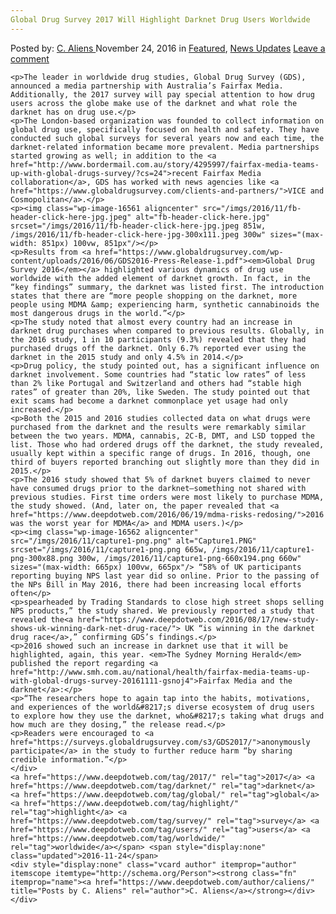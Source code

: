 ```yaml
---
Global Drug Survey 2017 Will Highlight Darknet Drug Users Worldwide
---
```

<article class="post-listing post-16560 post type-post status-publish format-standard has-post-thumbnail hentry  tag-3676 tag-darknet tag-global tag-highlight tag-survey tag-users wide">
    <div class="post-inner">
        <span>Posted by: <a href="https://www.deepdotweb.com/author/caliens/" title="">C. Aliens </a></span>
    <span>November 24, 2016</span>
    <span>in <a href="https://www.deepdotweb.com/category/deepdot-news/" rel="category tag">Featured</a>, <a href="https://www.deepdotweb.com/category/news-updates/" rel="category tag">News Updates</a></span>
    <span><a href="https://www.deepdotweb.com/2016/11/24/global-drug-survey-2017-will-highlight-darknet-drug-users-worldwide/#respond">Leave a comment</a></span>
    </p>
    <div class="clear"></div>
    
    <p>The leader in worldwide drug studies, Global Drug Survey (GDS), announced a media partnership with Australia’s Fairfax Media. Additionally, the 2017 survey will pay special attention to how drug users across the globe make use of the darknet and what role the darknet has on drug use.</p>
    <p>The London-based organization was founded to collect information on global drug use, specifically focused on health and safety. They have conducted such global surveys for several years now and each time, the darknet-related information became more prevalent. Media partnerships started growing as well; in addition to the <a href="http://www.bordermail.com.au/story/4295997/fairfax-media-teams-up-with-global-drugs-survey/?cs=24">recent Fairfax Media collaboration</a>, GDS has worked with news agencies like <a href="https://www.globaldrugsurvey.com/clients-and-partners/">VICE and Cosmopolitan</a>.</p>
    <p><img class="wp-image-16561 aligncenter" src="/imgs/2016/11/fb-header-click-here-jpg.jpeg" alt="fb-header-click-here.jpg" srcset="/imgs/2016/11/fb-header-click-here-jpg.jpeg 851w, /imgs/2016/11/fb-header-click-here-jpg-300x111.jpeg 300w" sizes="(max-width: 851px) 100vw, 851px"/></p>
    <p>Results from <a href="https://www.globaldrugsurvey.com/wp-content/uploads/2016/06/GDS2016-Press-Release-1.pdf"><em>Global Drug Survey 2016</em></a> highlighted various dynamics of drug use worldwide with the added element of darknet growth. In fact, in the “key findings” summary, the darknet was listed first. The introduction states that there are “more people shopping on the darknet, more people using MDMA &amp; experiencing harm, synthetic cannabinoids the most dangerous drugs in the world.”</p>
    <p>The study noted that almost every country had an increase in darknet drug purchases when compared to previous results. Globally, in the 2016 study, 1 in 10 participants (9.3%) revealed that they had purchased drugs off the darknet. Only 6.7% reported ever using the darknet in the 2015 study and only 4.5% in 2014.</p>
    <p>Drug policy, the study pointed out, has a significant influence on darknet involvement. Some countries had “static low rates” of less than 2% like Portugal and Switzerland and others had “stable high rates” of greater than 20%, like Sweden. The study pointed out that exit scams had become a darknet commonplace yet usage had only increased.</p>
    <p>Both the 2015 and 2016 studies collected data on what drugs were purchased from the darknet and the results were remarkably similar between the two years. MDMA, cannabis, 2C-B, DMT, and LSD topped the list. Those who had ordered drugs off the darknet, the study revealed, usually kept within a specific range of drugs. In 2016, though, one third of buyers reported branching out slightly more than they did in 2015.</p>
    <p>The 2016 study showed that 5% of darknet buyers claimed to never have consumed drugs prior to the darknet—something not shared with previous studies. First time orders were most likely to purchase MDMA, the study showed. (And, later on, the paper revealed that <a href="https://www.deepdotweb.com/2016/06/19/mdma-risks-redosing/">2016 was the worst year for MDMA</a> and MDMA users.)</p>
    <p><img class="wp-image-16562 aligncenter" src="/imgs/2016/11/capture1-png.png" alt="Capture1.PNG" srcset="/imgs/2016/11/capture1-png.png 665w, /imgs/2016/11/capture1-png-300x88.png 300w, /imgs/2016/11/capture1-png-660x194.png 660w" sizes="(max-width: 665px) 100vw, 665px"/> “58% of UK participants reporting buying NPS last year did so online. Prior to the passing of the NPs Bill in May 2016, there had been increasing local efforts often</p>
    <p>spearheaded by Trading Standards to close high street shops selling NPS products,” the study shared. We previously reported a study that revealed the<a href="https://www.deepdotweb.com/2016/08/17/new-study-shows-uk-winning-dark-net-drug-race/"> UK “is winning in the darknet drug race</a>,” confirming GDS’s findings.</p>
    <p>2016 showed such an increase in darknet use that it will be highlighted, again, this year. <em>The Sydney Morning Herald</em> published the report regarding <a href="http://www.smh.com.au/national/health/fairfax-media-teams-up-with-global-drugs-survey-20161111-gsnoj4">Fairfax Media and the darknet</a>:</p>
    <p>“The researchers hope to again tap into the habits, motivations, and experiences of the world&#8217;s diverse ecosystem of drug users to explore how they use the darknet, who&#8217;s taking what drugs and how much are they dosing,” the release read.</p>
    <p>Readers were encouraged to <a href="https://surveys.globaldrugsurvey.com/s3/GDS2017/">anonymously participate</a> in the study to further reduce harm “by sharing credible information.”</p>
    </div>
    <a href="https://www.deepdotweb.com/tag/2017/" rel="tag">2017</a> <a href="https://www.deepdotweb.com/tag/darknet/" rel="tag">darknet</a>  <a href="https://www.deepdotweb.com/tag/global/" rel="tag">global</a> <a href="https://www.deepdotweb.com/tag/highlight/" rel="tag">highlight</a> <a href="https://www.deepdotweb.com/tag/survey/" rel="tag">survey</a> <a href="https://www.deepdotweb.com/tag/users/" rel="tag">users</a> <a href="https://www.deepdotweb.com/tag/worldwide/" rel="tag">worldwide</a></span> <span style="display:none" class="updated">2016-11-24</span>
    <div style="display:none" class="vcard author" itemprop="author" itemscope itemtype="http://schema.org/Person"><strong class="fn" itemprop="name"><a href="https://www.deepdotweb.com/author/caliens/" title="Posts by C. Aliens" rel="author">C. Aliens</a></strong></div>
    </div>
</article>

